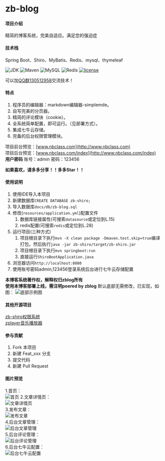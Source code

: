 # zb-blog

#### 项目介绍
精简的博客系统，完美自适应。满足您的强迫症<br/>
#### 技术栈
Spring Boot、Shiro、MyBatis、Redis、mysql、thymeleaf<br/>

![JDK](https://img.shields.io/badge/JDK-1.8-green.svg)
![Maven](https://img.shields.io/badge/Maven-3.3.9-green.svg)
![MySQL](https://img.shields.io/badge/MySQL-5.6.24-green.svg)
![Redis](https://img.shields.io/badge/Redis-3.0.503-green.svg)
[![license](https://img.shields.io/badge/license-MIT-yellow.svg)](https://gitee.com/supperzh/zb-shiro/blob/master/LICENSE)

可以加[QQ群130512958](http://shang.qq.com/wpa/qunwpa?idkey=dad3420aea2111ee98653f703f61bc504bfcd6dd85d1766a344523d7e353ad43)交流技术！

#### 特点
1. 程序员的编辑器：markdown编辑器-simplemde。
2. 自写完美的分页器。
3. 精简的评论模块（cookie）。
4. 全系统简单配置，即可运行。（见部署方式）。
5. 集成七牛云存储。
6. 完备的后台权限管理模块。

项目前台预览：[www.nbclass.com](http://www.nbclass.com)<br/>
项目后台预览：[www.nbclass.com/index](http://www.nbclass.com/index)<br/>
**用户密码**
账号：admin 密码：123456<br/>

**如果喜欢，请多多分享！！多多Star！！**


#### 使用说明

1. 使用IDE导入本项目
2. 新建数据库`CREATE DATABASE zb-shiro;`
3. 导入数据库`docs/db/zb-blog.sql`
4. 修改(`resources/application.yml`)配置文件
   1. 数据库链接属性(可搜索`datasource`或定位到L.15) 
   2. redis配置(可搜索`redis`或定位到L.28)
5. 运行项目(三种方式)
   1. 项目根目录下执行`mvn -X clean package -Dmaven.test.skip=true`编译打包，然后执行`java -jar zb-shiro/target/zb-shiro.jar`
   2. 项目根目录下执行`mvn springboot:run`
   3. 直接运行`ShiroBootApplication.java`
6. 浏览器访问`http://localhost:8080`
7. 使用账号密码admin,123456登录系统后台进行七牛云存储配置



**本博客系统著作权，解释权归zblog所有**<br/>
**使用本博客部署上线，需注明poered by zblog**
默认底部无需修改，已实现，如图：
![底部示例图](https://gitee.com/supperzh/zb-blog/raw/master/docs/img/footer.png?v=1.0)



#### 其他开源项目
[zb-shiro权限系统](https://gitee.com/supperzh/zb-shiro)<br/>
[zplayer音乐播放器](https://gitee.com/supperzh/zplayer)

#### 参与贡献

1. Fork 本项目
2. 新建 Feat_xxx 分支
3. 提交代码
4. 新建 Pull Request

#### 图片预览

1.首页：<br/>![首页](https://gitee.com/supperzh/zb-blog/raw/master/docs/img/blog-index.png?v=1.0)
2.文章详情页：<br/>![文章详情页](https://gitee.com/supperzh/zb-blog/raw/master/docs/img/blog-article.png?v=1.0)
<br/>
3.发布文章：<br/>![发布文章](https://gitee.com/supperzh/zb-blog/raw/master/docs/img/admin-publish.png?v=1.0)
<br/>
4.后台文章管理：<br/>![后台文章管理](https://gitee.com/supperzh/zb-blog/raw/master/docs/img/admin-article.png?v=1.0)
<br/>
5.后台评论管理：<br/>![后台评论管理](https://gitee.com/supperzh/zb-blog/raw/master/docs/img/admin-comment.png?v=1.0)
<br/>
6.后台七牛云配置：<br/>![后台七牛云配置](https://gitee.com/supperzh/zb-blog/raw/master/docs/img/admin-qiniu.png?v=1.0)
<br/>


